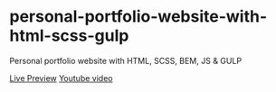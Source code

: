 # personal-portfolio-website-with-html-scss-gulp

Personal portfolio website with HTML, SCSS, BEM, JS & GULP

[Live Preview](https://apps.damirpristav.com/personal-website/)
[Youtube video](https://youtu.be/0I5zyrutVBk)